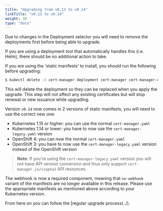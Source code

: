 ```yaml
---
title: "Upgrading from v0.13 to v0.14"
linkTitle: "v0.13 to v0.14"
weight: 30
type: "docs"
---
```


Due to changes in the Deployment selector you will need to remove the deployments first before being able to upgrade.

If you are using a deployment tool that automatically handles this (i.e. Helm),
there should be no additional action to take.

If you are using the 'static manifests' to install, you should run the following
before upgrading:

```bash
$ kubectl delete -n cert-manager deployment cert-manager cert-manager-cainjector cert-manager-webhook
```

This will delete the deployment so they can be replaced when you apply the upgrade.
This step will not affect any existing certificates but will stop renewal or new issuance while upgrading.


Version `v0.14` now comes in 2 versions of static manifests, you will need to use the correct new one:
* Kubernetes 1.15 or higher: you can use the normal `cert-manager.yaml`
* Kubernetes 1.14 or lower: you have to now use the `cert-manager-legacy.yaml` version
* OpenShift 4: you can now the normal `cert-manager.yaml`
* OpenShift 3: you have to now use the `cert-manager-legacy.yaml` version instead of the OpenShift version

> **Note**: If you're using the `cert-manager-legacy.yaml` version you will not have API version conversion and thus only support `cert-manager.io/v1apha2` API resources.

The webhook is now a required component, meaning that `no-webhook` variant of the manifests are no longer available in this release. Please use the appropriate manifests as mentioned above according to your Kubernetes version.

From here on you can follow the [regular upgrade process(../).